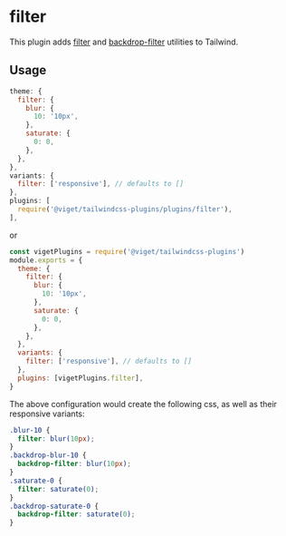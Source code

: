# filter

This plugin adds [filter](https://developer.mozilla.org/en-US/docs/Web/CSS/filter) and [backdrop-filter](https://developer.mozilla.org/en-US/docs/Web/CSS/backdrop-filter) utilities to Tailwind.

## Usage

```js
theme: {
  filter: {
    blur: {
      10: '10px',
    },
    saturate: {
      0: 0,
    },
  },
},
variants: {
  filter: ['responsive'], // defaults to []
},
plugins: [
  require('@viget/tailwindcss-plugins/plugins/filter'),
],
```

or

```js
const vigetPlugins = require('@viget/tailwindcss-plugins')
module.exports = {
  theme: {
    filter: {
      blur: {
        10: '10px',
      },
      saturate: {
        0: 0,
      },
    },
  },
  variants: {
    filter: ['responsive'], // defaults to []
  },
  plugins: [vigetPlugins.filter],
}
```

The above configuration would create the following css, as well as their responsive variants:

```css
.blur-10 {
  filter: blur(10px);
}
.backdrop-blur-10 {
  backdrop-filter: blur(10px);
}
.saturate-0 {
  filter: saturate(0);
}
.backdrop-saturate-0 {
  backdrop-filter: saturate(0);
}
```
